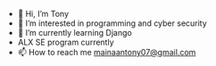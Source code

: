 - 👋 Hi, I’m Tony
- 👀 I’m interested in programming and cyber security
- 🌱 I’m currently learning Django
- ALX SE program currently
- 📫 How to reach me mainaantony07@gmail.com

<!---
Chuf-lco/Chuf-lco is a ✨ special ✨ repository because its `README.md` (this file) appears on your GitHub profile.
You can click the Preview link to take a look at your changes.
--->
